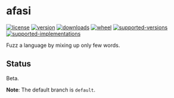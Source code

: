 # afasi

[![license](https://img.shields.io/github/license/sthagen/afasi.svg?style=flat)](https://github.com/sthagen/afasi/blob/default/LICENSE)
[![version](https://img.shields.io/pypi/v/afasi.svg?style=flat)](https://pypi.python.org/pypi/afasi/)
[![downloads](https://pepy.tech/badge/afasi/month)](https://pepy.tech/project/afasi)
[![wheel](https://img.shields.io/pypi/wheel/afasi.svg?style=flat)](https://pypi.python.org/pypi/afasi/)
[![supported-versions](https://img.shields.io/pypi/pyversions/afasi.svg?style=flat)](https://pypi.python.org/pypi/afasi/)
[![supported-implementations](https://img.shields.io/pypi/implementation/afasi.svg?style=flat)](https://pypi.python.org/pypi/afasi/)

Fuzz a language by mixing up only few words.

## Status

Beta.

**Note**: The default branch is `default`.
